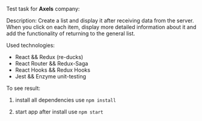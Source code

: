 Test task for **Axels** company:

Description: Create a list and display it after receiving data from the server. When you click on each item, display more detailed information about it and add the functionality of returning to the general list.

Used technologies:
<ul>
  <li>React && Redux (re-ducks)</li>
  <li>React Router && Redux-Saga</li>
  <li>React Hooks && Redux Hooks</li>
  <li>Jest && Enzyme unit-testing</li>
</ul>

To see result:

1. install all dependencies use `npm install`

2. start app after install use `npm start`
